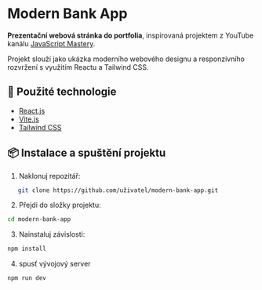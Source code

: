 # Modern Bank App

**Prezentační webová stránka do portfolia**, inspirovaná projektem z YouTube kanálu [JavaScript Mastery](https://www.youtube.com/c/JavaScriptMastery).

Projekt slouží jako ukázka moderního webového designu a responzivního rozvržení s využitím Reactu a Tailwind CSS.

## 🚀 Použité technologie

- [React.js](https://reactjs.org/)
- [Vite.js](https://vitejs.dev/)
- [Tailwind CSS](https://tailwindcss.com/)

## 📦 Instalace a spuštění projektu

1. Naklonuj repozitář:

```bash
   git clone https://github.com/uživatel/modern-bank-app.git
```

2. Přejdi do složky projektu:

```bash
cd modern-bank-app
```

3. Nainstaluj závislosti:

```bash
npm install
```

4. spusť vývojový server

```bash
npm run dev
```
